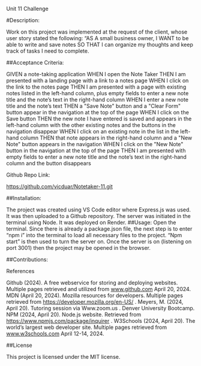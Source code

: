 Unit 11 Challenge
 
#Description:

Work on this project was implemented at the request of the client, whose user story stated the following: “AS A small business owner, I WANT to be able to write and save notes SO THAT I can organize my thoughts and keep track of tasks I need to complete.

##Acceptance Criteria:

GIVEN a note-taking application
WHEN I open the Note Taker
THEN I am presented with a landing page with a link to a notes page
WHEN I click on the link to the notes page
THEN I am presented with a page with existing notes listed in the left-hand column, plus empty fields to enter a new note title and the note’s text in the right-hand column
WHEN I enter a new note title and the note’s text
THEN a "Save Note" button and a "Clear Form" button appear in the navigation at the top of the page
WHEN I click on the Save button
THEN the new note I have entered is saved and appears in the left-hand column with the other existing notes and the buttons in the navigation disappear
WHEN I click on an existing note in the list in the left-hand column
THEN that note appears in the right-hand column and a "New Note" button appears in the navigation
WHEN I click on the "New Note" button in the navigation at the top of the page
THEN I am presented with empty fields to enter a new note title and the note’s text in the right-hand column and the button disappears

Github Repo Link:

https://github.com/vicduar/Notetaker-11.git

##Installation:

The project was created using VS Code editor where Express.js was used. It was then uploaded to a Github repository. The server was initiated in the terminal using Node. It was deployed on Render.
##Usage:
Open the terminal. Since there is already a package.json file, the next step is to enter “npm i” into the terminal to load all necessary files to the project. “Npm start” is then used to turn the server on. Once the server is on (listening on port 3001) then the project may be opened in the browser.

##Contributions:

References

Github (2024). A free webservice for storing and deploying websites. Multiple pages retrieved and utilized from www.github.com April 20, 2024.
MDN (April 20, 2024). Mozilla resources for developers. Multiple pages retrieved from https://developer.mozilla.org/en-US/ .
Meyers, M. (2024, April 20). Tutoring session via Www.zoom.us . Denver University Bootcamp.
NPM (2024, April 20). Node.js website. Retrieved from https://www.npmjs.com/package/inquirer .
W3Schools (2024, April 20). The world’s largest web developer site. Multiple pages retrieved from www.w3schools.com April 12-14, 2024.

##License

This project is licensed under the MIT license.
